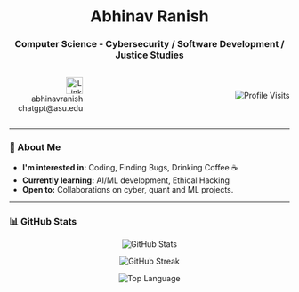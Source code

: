 <h1 align="center">Abhinav Ranish</h1>
<h3 align="center">Computer Science - Cybersecurity  / Software Development / Justice Studies</h3>

<div style="display: flex; justify-content: space-between; align-items: center;">

  <p align="right">
    <a href="https://www.linkedin.com/in/abhinavranish/" target="_blank" style="text-decoration:none;">
      <img src="https://github.com/gauravghongde/social-icons/blob/master/SVG/White/LinkedIN_white.svg?raw=true" alt="LinkedIn" width="30" height="30">
    </a><br>abhinavranish<br>
    &nbsp;&nbsp;&nbsp;
    <a href="mailto:presidentofjoy@asu.edu" style="text-decoration:none; color:inherit;">chatgpt@asu.edu</a>
  </p>

  <p align="left">
    <img src="https://aranish.uk/api/visit/badge" alt="Profile Visits">
  </p>

</div>

---

### 👀 About Me

- **I'm interested in:** Coding, Finding Bugs, Drinking Coffee ☕
- **Currently learning:** AI/ML development, Ethical Hacking 
- **Open to:** Collaborations on cyber, quant and ML projects.

---

### 📊 GitHub Stats

<p align="center">
  <img src="https://github-readme-stats.vercel.app/api?username=Abhinav-ranish&count_private=true&bg_color=30,e96443,904e95&title_color=fff&text_color=fff" alt="GitHub Stats">
</p>

<p align="center">
  <img src="https://github-readme-streak-stats.herokuapp.com/?user=abhinav-ranish&theme=dark" alt="GitHub Streak">
</p>
<p align="center">
  <img src="https://github-readme-stats.vercel.app/api/top-langs/?username=Abhinav-ranish&layout=compact&theme=radical&size_weight=0.1&count_weight=0.9" alt="Top Language">
</p>
<!---
    to exclude repos from the top languages just add &exclude_repo=Internship-Website
---

<h1 align="center">📫 How to Reach Me</h1>

<p align="center">
    <a href="https://www.linkedin.com/in/abhinavranish/" target="_blank" style="text-decoration:none;">
      <img src="https://github.com/gauravghongde/social-icons/blob/master/SVG/White/LinkedIN_white.svg?raw=true" alt="LinkedIn" width="30" height="30">
    </a>
    <br><a href="https://www.linkedin.com/in/abhinavranish/" target="_blank">abhinavranish</a>
</p>

---

<!---
Abhinav-ranish/Abhinav-ranish is a ✨ special ✨ repository because its `README.md` (this file) appears on your GitHub profile.
You can click the Preview link to take a look at your changes.
--->

